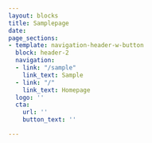 ```yaml
---
layout: blocks
title: Samplepage
date: 
page_sections:
- template: navigation-header-w-button
  block: header-2
  navigation:
  - link: "/sample"
    link_text: Sample
  - link: "/"
    link_text: Homepage
  logo: ''
  cta:
    url: ''
    button_text: ''

---
```

